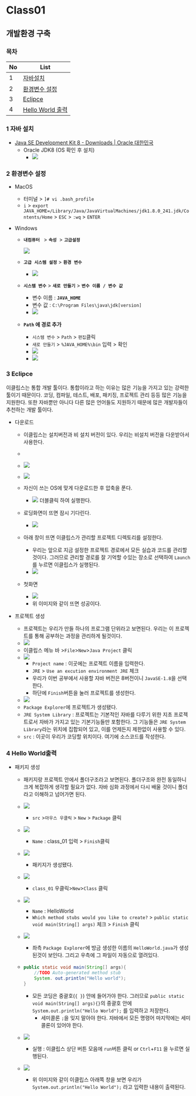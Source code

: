 # Class01

## 개발환경 구축

### 목차

| No   | List                                                         |
| ---- | ------------------------------------------------------------ |
| 1  | [자바설치](#1-자바-설치)                |
| 2  | [환경변수 설정](#2-환경변수-설정)  |
| 3  | [Eclipce](#3-Eclipce)  |
| 4  | [Hello World 출력](#4-Hello-World출력)  |

### 1 자바 설치

- [Java SE Development Kit 8 - Downloads | Oracle 대한민국](https://www.oracle.com/kr/java/technologies/javase/javase-jdk8-downloads.html)
  - Oracle JDK8 (OS 확인 후 설치)
    - ![](../img/cl_01_01.jpg)



### 2 환경변수 설정

- MacOS
  - 터미널 > `]# vi .bash_profile`
  - `i`  > `export JAVA_HOME=/Library/Java/JavaVirtualMachines/jdk1.8.0_241.jdk/Contents/Home` > `ESC` > `:wq` > `ENTER`
- Windows
  
  - **`내컴퓨터 `** > **`속성 `**> **`고급설정`**
  
    ![](../img/cl_01_02.jpg)
  
  - **`고급 시스템 설정`** > **`환경 변수`**
  
    - ![](../img/cl_01_03.jpg)
  
  - **`시스템 변수`** > **`새로 만들기`** > **`변수 이름 / 변수 값`**
    - 변수 이름 : **`JAVA_HOME`**
    - 변수 값 : `C:\Program Files\java\jdk[version]`
    - ![](../img/cl_01_04.jpg)
  
  - **`Path` 에 경로 추가**
    - `시스템 변수` > `Path` > `편집`클릭
    - `새로 만들기` > `%JAVA_HOME%\bin` 입력 > 확인
    - ![](../img/cl_01_23.jpg)
    - ![](../img/cl_01_24.jpg)



### 3 Eclipce

이클립스는 통합 개발 툴이다. 통합이라고 하는 이유는 많은 기능을 가지고 있는 강력한 툴이기 때문이다. 코딩, 컴파일, 테스트, 배포, 패키징, 프로젝트 관리 등등 많은 기능을 지원한다. 또한 자바뿐만 아니다 다른 많은 언어들도 지원하기 때문에 많은 개발자들이 추천하는 개발 툴이다.

- 다운로드

  - 이클립스는 설치버전과 비 설치 버전이 있다. 우리는 비설치 버전을 다운받아서 사용한다.

  - [다운로드]: https://www.eclipse.org/downloads/packages/

  - ![](../img/cl_01_05.jpg)
  
  - ![](../img/cl_01_06.jpg)
  
  - 자신이 쓰는 OS에 맞게 다운로드한 후 압축을 푼다.
  
    - ![](../img/cl_01_07.jpg)
    더블클릭 하여 실행한다.
  
  - 로딩화면이 뜨면 잠시 기다린다.
  
    - ![](../img/cl_01_08.jpg)
  
    
  
  - 아래 창이 뜨면 이클립스가 관리할 프로젝트 디렉토리를 설정한다.
  
    - 우리는 앞으로 지금 설정한 프로젝트 경로에서 모든 실습과 코드를 관리할 것이다. 그러므로 관리할 경로를 잘 기억할 수있는 장소로 선택하여 `Launch`를 누르면 이클립스가 실행된다.
    - ![](../img/cl_01_09.jpg)
  
  - 첫화면
  
    - ![](../img/cl_01_10.jpg)
    - 위 이미지와 같이 뜨면 성공이다.
  
- 프로젝트 생성

  - 프로젝트는 우리가 만들 하나의 프로그램 단위라고 보면된다. 우리는 이 프로젝트를 통해 공부하는 과정을 관리하게 될것이다. 
  - ![](../img/cl_01_11.jpg)
  - 이클립스 메뉴 바 >`File`>`New`>`Java Project` 클릭
  - ![](../img/cl_01_12.jpg)
    - `Project name` : 이곳에는 프로젝트 이름을 입력한다. 
    - `JRE` > `Use an excution environment JRE` 체크
    - 우리가 이번 공부에서 사용할 자바 버전은 8버전이니 `JavaSE-1.8`을 선택한다.
    - 하단에 `Finish`버튼을 눌러 프로젝트를 생성한다.
  - ![](../img/cl_01_13.jpg)
  - `Package Explorer`에 프로젝트가 생성됐다.
  - `JRE System Library` : 프로젝트는 기본적인 자바를 다루기 위한 지초 프로젝트로서 자바가 가지고 있는 기본기능들만 포함한다. 그 기능들은 `JRE System Library`라는 위치에 집합되어 있고, 이를 언제든지 제한없이 사용할 수 있다.
  - `src` : 이곳이 우리가 코딩할 위치이다. 여기에 소스코드를 작성한다.



### 4 Hello World출력

- 패키지 생성

  - 패키지랑 프로젝트 안에서 폴더구조라고 보면된다. 폴더구조와 완전 동일하니 크게 복잡하게 생각할 필요가 없다. 자바 심화 과정에서 다시 배울 것이니 폴더라고 이해하고 넘어가면 된다.

  - ![](../img/cl_01_14.jpg)

    - `src` >`마우스 우클릭` > `New` > `Package` 클릭

    

  - ![](../img/cl_01_15.jpg)

    - `Name` : class_01 입력 > `Finish`클릭

  - ![](../img/cl_01_16.jpg)

    - 패키지가 생성됐다.

  - ![](../img/cl_01_17.jpg)

    - `class_01` 우클릭>`New`>`Class` 클릭

  - ![](../img/cl_01_18.jpg)

    - `Name` : HelloWorld
    - `Which method stubs would you like to create?` > `public static void main(String[] args)` 체크 > `Finish` 클릭

    

  - ![](../img/cl_01_19.jpg)

    - 좌측 `Package Explorer`에 방금 생성한 이름의 `HelloWorld.java`가 생성된것이 보인다. 그리고 우측에 그 파일이 자동으로 열려있다.

  

  - ```java
    public static void main(String[] args){
        //TODO Auto-generated method stub
        System. out.println("Hello world");
    }
    ```

    - 모든 코딩은 중괄호(`{ }`) 안에 들어가야 한다. 그러므로 `public static void main(String[] args){}`의 중괄호 안에 `System.out.println("Hello World");` 를 입력하고 저장한다.
      - 세미콜론 `;`을 잊지 말아야 한다. 자바에서 모든 명령어 마지막에는 세미콜론이 있어야 한다. 

  - ![](../img/cl_01_20.jpg)

    - 실행 : 이클립스 상단 버튼 모음에 `run`버튼 클릭 or `Ctrl`+`F11` 을 누르면 실행된다.

  - ![](../img/cl_01_21.jpg)

    - 위 이미지와 같이 이클립스 아래쪽 창을 보면 우리가 `System.out.println("Hello World");` 라고 입력한 내용이 출력된다.
